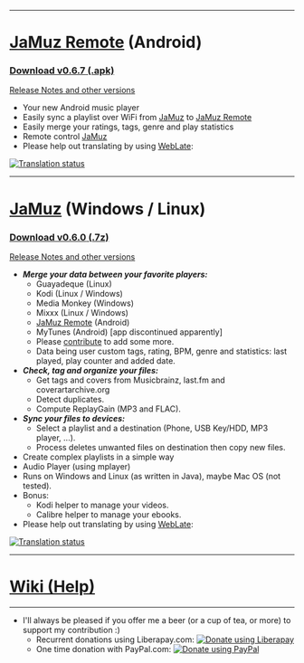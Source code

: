 _________________________________________________________________________________

# [JaMuz Remote](https://github.com/phramusca/JaMuz-Remote) (Android)

### [Download **v0.6.7** (.apk)](https://github.com/phramusca/JaMuz-Remote/releases/download/v0.6.7/JaMuz_Remote_v0.6.7.apk)

[Release Notes and other versions](https://github.com/phramusca/JaMuz-Remote/releases)

* Your new Android music player
* Easily sync a playlist over WiFi from [JaMuz](https://github.com/phramusca/JaMuz) to [JaMuz Remote](https://github.com/phramusca/JaMuz-Remote)
* Easily merge your ratings, tags, genre and play statistics
* Remote control [JaMuz](https://github.com/phramusca/JaMuz)
* Please help out translating by using [WebLate](https://hosted.weblate.org/engage/jamuz-remote/):
<a href="https://hosted.weblate.org/engage/jamuz-remote/?utm_source=widget">
<img src="https://hosted.weblate.org/widgets/jamuz-remote/-/translations/multi-auto.svg" alt="Translation status" />
</a>

_________________________________________________________________________________

# [JaMuz](https://github.com/phramusca/JaMuz) (Windows / Linux)

### [Download **v0.6.0** (.7z)](https://github.com/phramusca/JaMuz/releases/download/v0.6.0/JaMuz_v0.6.0.7z)

[Release Notes and other versions](https://github.com/phramusca/JaMuz/releases)

* ***Merge your data between your favorite players:***
  * Guayadeque (Linux)
  * Kodi (Linux / Windows)
  * Media Monkey (Windows)
  * Mixxx (Linux / Windows)
  * [JaMuz Remote](https://github.com/phramusca/JaMuz-Remote) (Android)
  * MyTunes (Android) [app discontinued apparently]
  * Please [contribute](https://github.com/phramusca/JaMuz/blob/master/CONTRIBUTING.md) to add some more.
  * Data being user custom tags, rating, BPM, genre and statistics: last played, play counter and added date.
* ***Check, tag and organize your files:***
  * Get tags and covers from Musicbrainz, last.fm and coverartarchive.org
  * Detect duplicates.
  * Compute ReplayGain (MP3 and FLAC).
* ***Sync your files to devices:***
  * Select a playlist and a destination (Phone, USB Key/HDD, MP3 player, ...).
  * Process deletes unwanted files on destination then copy new files.
* Create complex playlists in a simple way
* Audio Player (using mplayer)
* Runs on Windows and Linux (as written in Java), maybe Mac OS (not tested).
* Bonus: 
  * Kodi helper to manage your videos.
  * Calibre helper to manage your ebooks.
* Please help out translating by using [WebLate](https://hosted.weblate.org/engage/jamuz/):
<a href="https://hosted.weblate.org/engage/jamuz/?utm_source=widget">
<img src="https://hosted.weblate.org/widgets/jamuz/-/translations/multi-auto.svg" alt="Translation status" />
</a>

_________________________________________________________________________________

# [Wiki (Help)](https://github.com/phramusca/JaMuz/wiki)

_________________________________________________________________________________

* I'll always be pleased if you offer me a beer (or a cup of tea, or more) to support my contribution :)
  * Recurrent donations using Liberapay.com: <a href="https://liberapay.com/phramusca/donate"><img alt="Donate using Liberapay" src="https://liberapay.com/assets/widgets/donate.svg"></a>
  * One time donation with PayPal.com: <a href="https://paypal.me/RaphaelCamus"><img alt="Donate using PayPal" src="https://www.paypalobjects.com/en_US/i/btn/btn_donate_LG.gif"></a>
